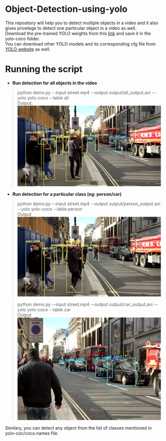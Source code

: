 # Object-Detection-using-yolo
This repository will help you to detect multiple objects in a video and it also gives privelege to detect one particular object in a video as well. \
Download the pre-trained YOLO weights from this [link](https://drive.google.com/drive/folders/1OF3MJGXVZKgDZ9f4E--3JH0AJdC6Sk2o?usp=sharing) and save it in the yolo-coco folder.\
You can download other YOLO models and its corresponding cfg file from [YOLO website](https://pjreddie.com/darknet/yolo/) as well.

# Running the script

- **Run detection for all objects in the video**
> python demo.py --input street.mp4 --output output/all_output.avi --yolo yolo-coco --lable all <br/>
Output:
![ouput](https://github.com/gayatripradhan/Object-Detection-using-yolo/blob/master/pictures/all.PNG)
 
- **Run detection for a particular class (eg: person/car)**

> python demo.py --input street.mp4 --output output/person_output.avi --yolo yolo-coco --lable person <br/>
Output
![ouput](https://github.com/gayatripradhan/Object-Detection-using-yolo/blob/master/pictures/people.PNG) <br/>

> python demo.py --input street.mp4 --output output/car_output.avi --yolo yolo-coco --lable car <br/>
 Output 
![output](https://github.com/gayatripradhan/Object-Detection-using-yolo/blob/master/pictures/car.PNG) <br/>

Similary, you can detect any object from the list of classes mentioned in yolo-coc/coco.names file.
